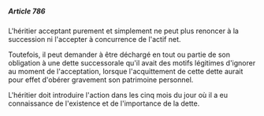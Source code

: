 ##### Article 786

L'héritier acceptant purement et simplement ne peut plus renoncer à la succession ni l'accepter à concurrence de l'actif net.

Toutefois, il peut demander à être déchargé en tout ou partie de son obligation à une dette successorale qu'il avait des motifs légitimes d'ignorer au moment de l'acceptation, lorsque l'acquittement de cette dette aurait pour effet d'obérer gravement son patrimoine personnel.

L'héritier doit introduire l'action dans les cinq mois du jour où il a eu connaissance de l'existence et de l'importance de la dette.

